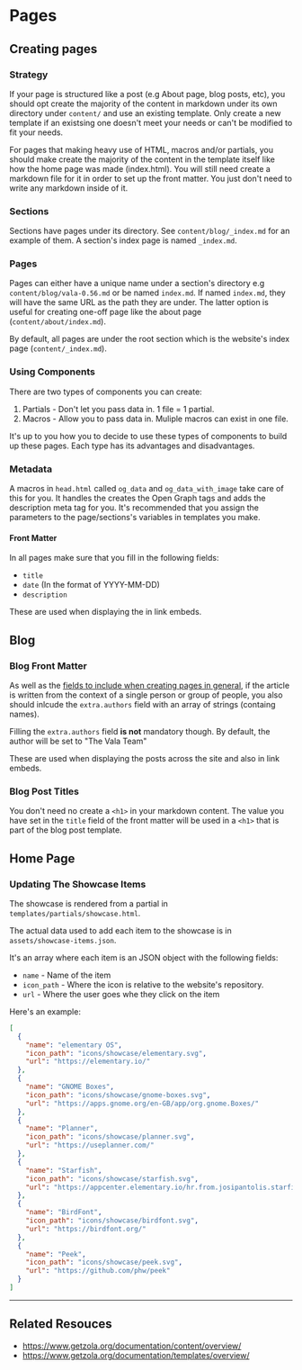 # Pages

## Creating pages

### Strategy

If your page is structured like a post (e.g About page, blog posts, etc), you should opt create the majority of the content in markdown under its own directory under `content/` and use an existing template. Only create a new template if an existsing one doesn't meet your needs or can't be modified to fit your needs.

For pages that making heavy use of HTML, macros and/or partials, you should make create the majority of the content in the template itself like how the home page was made (index.html).
You will still need create a markdown file for it in order to set up the front matter. You just don't need to write any markdown inside of it.

### Sections

Sections have pages under its directory. See `content/blog/_index.md` for an example of them. A section's index page is named `_index.md`.

### Pages

Pages can either have a unique name under a section's directory e.g `content/blog/vala-0.56.md` or be named `index.md`. If named `index.md`, they will have the same URL as the path they are under. The latter option is useful for creating one-off page like the about page (`content/about/index.md`).

By default, all pages are under the root section which is the website's index page (`content/_index.md`).

### Using Components

There are two types of components you can create:

1. Partials - Don't let you pass data in. 1 file = 1 partial.
2. Macros - Allow you to pass data in. Muliple macros can exist in one file.

It's up to you how you to decide to use these types of components to build up these pages. Each type has its advantages and disadvantages.

### Metadata

A macros in `head.html` called `og_data` and  `og_data_with_image` take care of this for you. It handles the creates the Open Graph tags and adds the description meta tag for you. It's recommended that you assign the parameters to the page/sections's variables in templates you make.

#### Front Matter

In all pages make sure that you fill in the following fields:
- `title`
- `date` (In the format of YYYY-MM-DD)
- `description`

These are used when displaying the in link embeds.

## Blog

### Blog Front Matter

As well as the [fields to include when creating pages in general](#front-matter), if the article is written from the context of a single person or group of people, you also should inlcude the `extra.authors` field with an array of strings (containg names).

Filling the `extra.authors` field **is not** mandatory though. By default, the author will be set to "The Vala Team"

These are used when displaying the posts across the site and also in link embeds.

### Blog Post Titles

You don't need no create a `<h1>` in your markdown content. The value you have set in the `title` field of the front matter will be used in a `<h1>` that is part of the blog post template.

## Home Page

### Updating The Showcase Items

The showcase is rendered from a partial in `templates/partials/showcase.html`.

The actual data used to add each item to the showcase is in `assets/showcase-items.json`.

It's an array where each item is an JSON object with the following fields:

- `name` - Name of the item
- `icon_path` - Where the icon is relative to the website's repository.
- `url` - Where the user goes whe they click on the item

Here's an example:

```json
[
  {
    "name": "elementary OS",
    "icon_path": "icons/showcase/elementary.svg",
    "url": "https://elementary.io/"
  },
  {
    "name": "GNOME Boxes",
    "icon_path": "icons/showcase/gnome-boxes.svg",
    "url": "https://apps.gnome.org/en-GB/app/org.gnome.Boxes/"
  },
  {
    "name": "Planner",
    "icon_path": "icons/showcase/planner.svg",
    "url": "https://useplanner.com/"
  },
  {
    "name": "Starfish",
    "icon_path": "icons/showcase/starfish.svg",
    "url": "https://appcenter.elementary.io/hr.from.josipantolis.starfish/"
  },
  {
    "name": "BirdFont",
    "icon_path": "icons/showcase/birdfont.svg",
    "url": "https://birdfont.org/"
  },
  {
    "name": "Peek",
    "icon_path": "icons/showcase/peek.svg",
    "url": "https://github.com/phw/peek"
  }
]
```

---

## Related Resouces

- https://www.getzola.org/documentation/content/overview/
- https://www.getzola.org/documentation/templates/overview/
